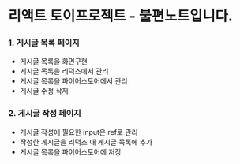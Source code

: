 # 리액트 토이프로젝트 - 불편노트입니다.

### 1. 게시글 목록 페이지

- 게시글 목록을 화면구현
- 게시글 목록을 리덕스에서 관리
- 게시글 목록을 파이어스토어에서 관리
- 게시글 수정 삭제

### 2. 게시글 작성 페이지

- 게시글 작성에 필요한 input은 ref로 관리
- 작성한 게시글을 리덕스 내 게시글 목록에 추가
- 게시글 목록을 파이어스토어에 저장
